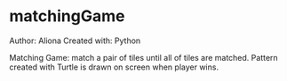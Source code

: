 # matchingGame
Author: Aliona
Created with: Python

Matching Game: match a pair of tiles until all of tiles are matched. 
Pattern created with Turtle is drawn on screen when player wins.

